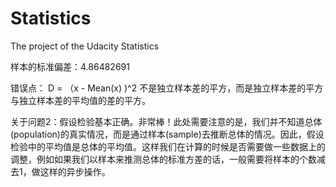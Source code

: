 # Statistics
The project of the Udacity Statistics

样本的标准偏差：4.86482691

错误点：
D = （x - Mean(x) )^2 
不是独立样本差的平方，而是独立样本差的平方与独立样本差的平均值的差的平方。

关于问题2：假设检验基本正确。非常棒！此处需要注意的是，我们并不知道总体(population)的真实情况，而是通过样本(sample)去推断总体的情况。因此，假设检验中的平均值是总体的平均值。这样我们在计算的时候是否需要做一些数据上的调整，例如如果我们以样本来推测总体的标准方差的话，一般需要将样本的个数减去1，做这样的异步操作。
